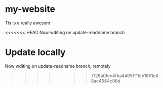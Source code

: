 # my-website

Tis is a really awesom

<<<<<<< HEAD
Now wditing on update-readname branch


Update locally
=======
Now wditing on update-readname branch, remotely
>>>>>>> 7f26a0fee4fba44051f1fcb1851c48ac4964c08d
